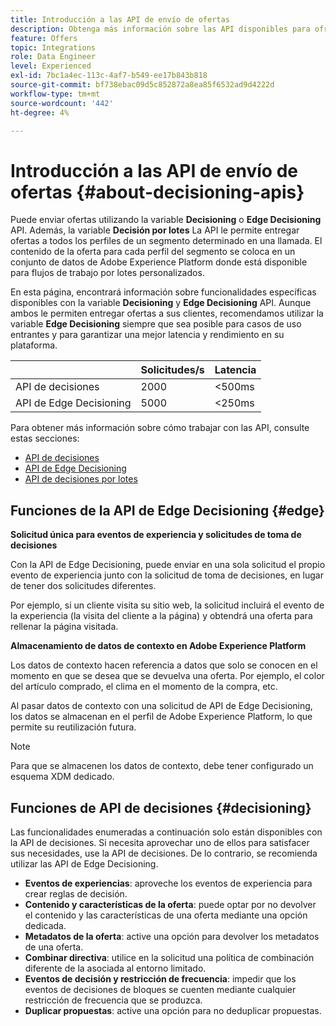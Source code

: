 ```yaml
---
title: Introducción a las API de envío de ofertas
description: Obtenga más información sobre las API disponibles para ofrecer ofertas personalizadas.
feature: Offers
topic: Integrations
role: Data Engineer
level: Experienced
exl-id: 7bc1a4ec-113c-4af7-b549-ee17b843b818
source-git-commit: bf738ebac09d5c852872a8ea85f6532ad9d4222d
workflow-type: tm+mt
source-wordcount: '442'
ht-degree: 4%

---
```


# Introducción a las API de envío de ofertas {#about-decisioning-apis}

Puede enviar ofertas utilizando la variable **Decisioning** o **Edge Decisioning** API. Además, la variable **Decisión por lotes** La API le permite entregar ofertas a todos los perfiles de un segmento determinado en una llamada. El contenido de la oferta para cada perfil del segmento se coloca en un conjunto de datos de Adobe Experience Platform donde está disponible para flujos de trabajo por lotes personalizados.

En esta página, encontrará información sobre funcionalidades específicas disponibles con la variable **Decisioning** y **Edge Decisioning** API. Aunque ambos le permiten entregar ofertas a sus clientes, recomendamos utilizar la variable **Edge Decisioning** siempre que sea posible para casos de uso entrantes y para garantizar una mejor latencia y rendimiento en su plataforma.

|  | Solicitudes/s | Latencia |
|---|---|---|
| API de decisiones | 2000 | &lt;500ms |
| API de Edge Decisioning | 5000 | &lt;250ms |

Para obtener más información sobre cómo trabajar con las API, consulte estas secciones:
* [API de decisiones](decisioning-api.md)
* [API de Edge Decisioning](edge-decisioning-api.md)
* [API de decisiones por lotes](batch-decisioning-api.md)

## Funciones de la API de Edge Decisioning {#edge}

**Solicitud única para eventos de experiencia y solicitudes de toma de decisiones**

Con la API de Edge Decisioning, puede enviar en una sola solicitud el propio evento de experiencia junto con la solicitud de toma de decisiones, en lugar de tener dos solicitudes diferentes.

Por ejemplo, si un cliente visita su sitio web, la solicitud incluirá el evento de la experiencia (la visita del cliente a la página) y obtendrá una oferta para rellenar la página visitada.

**Almacenamiento de datos de contexto en Adobe Experience Platform**

Los datos de contexto hacen referencia a datos que solo se conocen en el momento en que se desea que se devuelva una oferta. Por ejemplo, el color del artículo comprado, el clima en el momento de la compra, etc.

Al pasar datos de contexto con una solicitud de API de Edge Decisioning, los datos se almacenan en el perfil de Adobe Experience Platform, lo que permite su reutilización futura.

>[!NOTE]
>
>Para que se almacenen los datos de contexto, debe tener configurado un esquema XDM dedicado.

## Funciones de API de decisiones {#decisioning}

Las funcionalidades enumeradas a continuación solo están disponibles con la API de decisiones. Si necesita aprovechar uno de ellos para satisfacer sus necesidades, use la API de decisiones. De lo contrario, se recomienda utilizar las API de Edge Decisioning.

* **Eventos de experiencias**: aproveche los eventos de experiencia para crear reglas de decisión.
* **Contenido y características de la oferta**: puede optar por no devolver el contenido y las características de una oferta mediante una opción dedicada.
* **Metadatos de la oferta**: active una opción para devolver los metadatos de una oferta.
* **Combinar directiva**: utilice en la solicitud una política de combinación diferente de la asociada al entorno limitado.
* **Eventos de decisión y restricción de frecuencia**: impedir que los eventos de decisiones de bloques se cuenten mediante cualquier restricción de frecuencia que se produzca.
* **Duplicar propuestas**: active una opción para no deduplicar propuestas.
